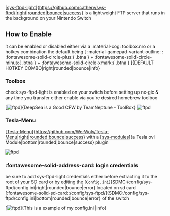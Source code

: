 [[sys-ftpd-light](https://github.com/cathery/sys-ftpd)]{https://github.com/cathery/sys-ftpd/|right|rounded|bounce|success} is a lightweight FTP server that runs in the background on your Nintendo Switch

How to Enable
---
it can be enabled or disabled either via a :material-cog: toolbox.nro or a hotkey combination the default being 
[ :material-gamepad-variant-outline:  : :fontawesome-solid-circle-plus:{ .btna } + :fontawesome-solid-circle-minus:{ .btna } + :fontawesome-solid-circle-xmark:{ .btna } ]{DEFAULT HOTKEY COMBO|right|rounded|bounce|info}

### Toolbox
check sys-ftpd-light is enabled on your switch before setting up nx-gic & any time you transfer
either enable via you're desired homebrew toolbox

[![ftpd](<img/sys-ftpd-light/toolbox1.jpg>)]{DeepSea is a Good CFW by TeamNeptune - ToolBox}
![ftpd](<img/sys-ftpd-light/toolbox2.jpg>)

### Tesla-Menu

[[Tesla-Menu](https://github.com/WerWolv/Tesla-Menu)]{https://github.com/WerWolv/Tesla-Menu|right|rounded|bounce|success} with a [[sys-modules](https://github.com/WerWolv/ovl-sysmodules/releases/)]{a Tesla ovl Module|bottom|rounded|bounce|success} plugin

![ftpd](<img/sys-ftpd-light/toolbox3.jpg>)

### :fontawesome-solid-address-card: login credentials

be sure to add sys-ftpd-light credentials either before extracting it to the root of your SD card or by editing the [`Config.ini`]{SDMC:/config/sys-ftpd/config.ini|right|rounded|bounce|error}
located on sd card [:fontawesome-solid-sd-card::/config/sys-ftpd/]{SDMC:/config/sys-ftpd/config.ini|bottom|rounded|bounce|error} of the switch

[![ftpd](<img/sys-ftpd-light/sysftpd.jpg>)]{This is a example of my config.ini |info}